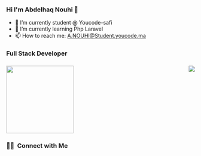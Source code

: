 ### Hi I'm Abdelhaq Nouhi 👋

<!--
**AbdelhaqNouhi/AbdelhaqNouhi** is a ✨ _special_ ✨ repository because its `README.md` (this file) appears on your GitHub profile.

Here are some ideas to get you started:

- 🔭 I’m currently student @ Youcode-safi
- 🌱 I’m currently learning Php Laravel
- 👯 I’m looking to collaborate on ...
- 🤔 I’m looking for help with ...
- 💬 Ask me about ...
- 📫 How to reach me: A.NOUHI@Student.youcode.ma
- 😄 Pronouns: ...
- ⚡ Fun fact: ...

-->

- 🔭 I’m currently student @ Youcode-safi
- 🌱 I’m currently learning Php Laravel
- 📫 How to reach me: A.NOUHI@Student.youcode.ma




<h3> Full Stack Developer <h3> 


<a href="https://github.com/AVS1508">
  <img align="right" src="https://github-readme-stats.vercel.app/api?username=AbdelhaqNouhi&show_icons=true&theme=gotham" />
  <img height="180em" src="https://github-readme-stats.vercel.app/api/top-langs/?username=AbdelhaqNouhi&layout=compact&theme=gotham" />
</a>

<h3> 🤝🏻 &nbsp;Connect with Me </h3>
